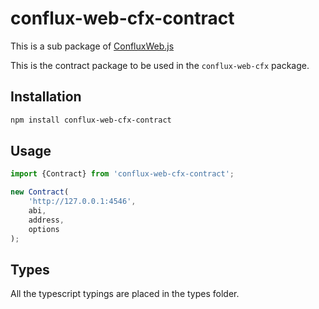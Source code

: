 # conflux-web-cfx-contract

This is a sub package of [ConfluxWeb.js][repo]

This is the contract package to be used in the `conflux-web-cfx` package.

## Installation

```bash
npm install conflux-web-cfx-contract
```

## Usage

```js
import {Contract} from 'conflux-web-cfx-contract';

new Contract(
    'http://127.0.0.1:4546',
    abi,
    address,
    options
);
```

## Types 

All the typescript typings are placed in the types folder. 

[repo]: https://github.com/Conflux-Chain/ConfluxWeb
